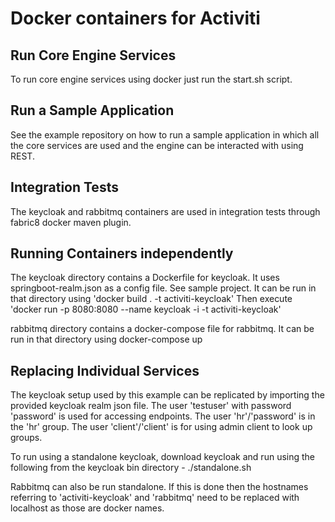 # Docker containers for Activiti

## Run Core Engine Services

To run core engine services using docker just run the start.sh script. 

## Run a Sample Application

See the example repository on how to run a sample application in which all the core services are used and the engine can be interacted with using REST.

## Integration Tests

The keycloak and rabbitmq containers are used in integration tests through fabric8 docker maven plugin.

## Running Containers independently

The keycloak directory contains a Dockerfile for keycloak. It uses springboot-realm.json as a config file. See sample project. It can be run in that directory using  'docker build . -t activiti-keycloak' Then execute 'docker run -p 8080:8080 --name keycloak -i -t activiti-keycloak'

rabbitmq directory contains a docker-compose file for rabbitmq. It can be run in that directory using docker-compose up

## Replacing Individual Services

The keycloak setup used by this example can be replicated by importing the provided keycloak realm json file. The user 'testuser' with password 'password' is used for accessing endpoints. The user 'hr'/'password' is in the 'hr' group. The user 'client'/'client' is for using admin client to look up groups.

To run using a standalone keycloak, download keycloak and run using the following from the keycloak bin directory - ./standalone.sh 

Rabbitmq can also be run standalone. If this is done then the hostnames referring to 'activiti-keycloak' and 'rabbitmq' need to be replaced with localhost as those are docker names.